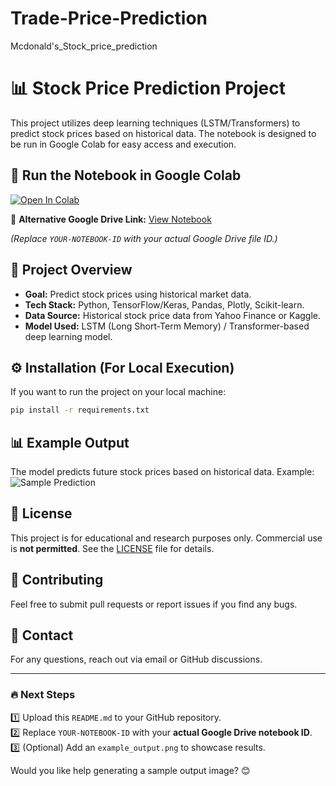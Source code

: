 # Trade-Price-Prediction
Mcdonald's_Stock_price_prediction

# 📊 Stock Price Prediction Project

This project utilizes deep learning techniques (LSTM/Transformers) to predict stock prices based on historical data. The notebook is designed to be run in Google Colab for easy access and execution.

## 🚀 Run the Notebook in Google Colab

[![Open In Colab](https://colab.research.google.com/assets/colab-badge.svg)](https://colab.research.google.com/drive/YOUR-NOTEBOOK-ID)

🔗 **Alternative Google Drive Link:** [View Notebook](https://drive.google.com/file/d/YOUR-NOTEBOOK-ID/view?usp=sharing)

*(Replace `YOUR-NOTEBOOK-ID` with your actual Google Drive file ID.)*

## 📌 Project Overview
- **Goal:** Predict stock prices using historical market data.
- **Tech Stack:** Python, TensorFlow/Keras, Pandas, Plotly, Scikit-learn.
- **Data Source:** Historical stock price data from Yahoo Finance or Kaggle.
- **Model Used:** LSTM (Long Short-Term Memory) / Transformer-based deep learning model.

## ⚙️ Installation (For Local Execution)
If you want to run the project on your local machine:
```bash
pip install -r requirements.txt
```

## 📊 Example Output
The model predicts future stock prices based on historical data. Example:
![Sample Prediction](example_output.png)

## 📝 License
This project is for educational and research purposes only. Commercial use is **not permitted**. See the [LICENSE](LICENSE) file for details.

## 🤝 Contributing
Feel free to submit pull requests or report issues if you find any bugs.

## 📧 Contact
For any questions, reach out via email or GitHub discussions.

---

### 🔥 **Next Steps**
1️⃣ Upload this `README.md` to your GitHub repository.  
2️⃣ Replace `YOUR-NOTEBOOK-ID` with your **actual Google Drive notebook ID**.  
3️⃣ (Optional) Add an `example_output.png` to showcase results.  

Would you like help generating a sample output image? 😊


